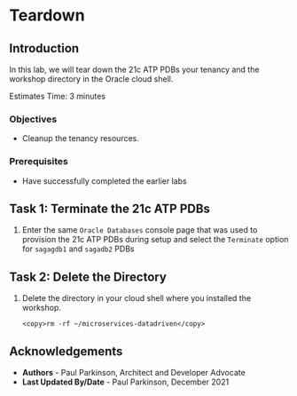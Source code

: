 # Teardown

## Introduction

In this lab, we will tear down the 21c ATP PDBs your tenancy and the workshop directory in the Oracle cloud shell.

Estimates Time: 3 minutes

### Objectives

* Cleanup the tenancy resources.

### Prerequisites

* Have successfully completed the earlier labs

## Task 1: Terminate the 21c ATP PDBs

1. Enter the same `Oracle Databases` console page that was used to provision the 21c ATP PDBs during setup and select the `Terminate` option for `sagagdb1` and `sagadb2` PDBs

## Task 2: Delete the Directory

1. Delete the directory in your cloud shell where you installed the workshop.

    ```
    <copy>rm -rf ~/microservices-datadriven</copy>
    ```

## Acknowledgements

* **Authors** - Paul Parkinson, Architect and Developer Advocate
* **Last Updated By/Date** - Paul Parkinson, December 2021
